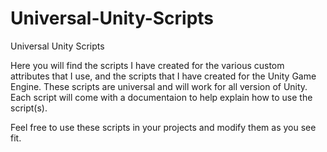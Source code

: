 # Universal-Unity-Scripts
Universal Unity Scripts

Here you will find the scripts I have created for the various custom attributes that I use, and the scripts that I have created for the Unity Game Engine.
These scripts are universal and will work for all version of Unity. Each script will come with a documentaion to help explain how to use the script(s).

Feel free to use these scripts in your projects and modify them as you see fit.
